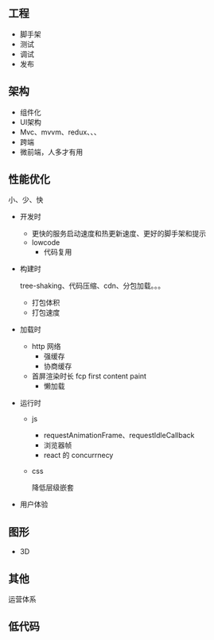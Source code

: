 ## 工程

* 脚手架
* 测试
* 调试
* 发布

## 架构

* 组件化
* UI架构
* Mvc、mvvm、redux、、、
* 跨端
* 微前端，人多才有用

## 性能优化

小、少、快

* 开发时

  * 更快的服务启动速度和热更新速度、更好的脚手架和提示
  * lowcode
    * 代码复用

* 构建时

  tree-shaking、代码压缩、cdn、分包加载。。。

  * 打包体积
  * 打包速度

* 加载时

  * http 网络
    * 强缓存
    * 协商缓存
  * 首屏渲染时长 fcp first content paint
    * 懒加载

* 运行时

  * js

    * requestAnimationFrame、requestIdleCallback
    * 浏览器帧
    * react 的 concurrnecy

  * css

    降低层级嵌套

 * 用户体验


## 图形

* 3D

## 其他

运营体系

## 低代码
